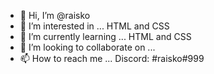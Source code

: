 - 👋 Hi, I’m @raisko
- 👀 I’m interested in ... HTML and CSS
- 🌱 I’m currently learning ... HTML and CSS
- 💞️ I’m looking to collaborate on ...
- 📫 How to reach me ... Discord: #raisko#999

<!---
raisko/raisko is a ✨ special ✨ repository because its `README.md` (this file) appears on your GitHub profile.
You can click the Preview link to take a look at your changes.
--->
